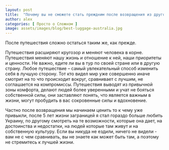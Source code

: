```yaml
---
layout: post
title:  "Почему вы не сможете стать преждним после возвращения из другой страны?"
author: alex
categories: [ Просто о Сложном ]
image: assets/images/blog/best-luggage-australia.jpg
---
```


После путешествия сложно остаться таким же, как прежде.

Путешествия расширяют кругозор и меняют человека в корне. Путешествия меняют нашу жизнь и отношение к ней, наши приоритеты и ценности. Не важно, едите ли вы в тур по своей стране или в другую страну. Любое путешествие – самый увлекательный способ изменить себя в лучшую сторону. Тот кто видел мир уже совершенно иначе смотрит на то что происходит вокруг, сравнивает с лучшим, не соглашается на компромиссы. Путешествия выводят из привычной зоны комфорта, делают людей более уверенными и учат не бояться собственной силы, они заставляют понять, что является важным в жизни, могут пробудить в вас сокровенные силы и вдохновение.

Частно после возвращения мы начинаем ценить то к чему уже привыкли, после 5 лет жизни заграницей я стал гораздо больше любить Украину, по другому смотреть на те возможности, которые она дает, на достоинства и недостатки, на людей которые там живут и на собственную культуру. Если вы никуда не ездили, ничего не видели - вам не с чем сравнивать, вы не знаете как может быть там, а поэтому не стремитесь к лучшей жизни.


